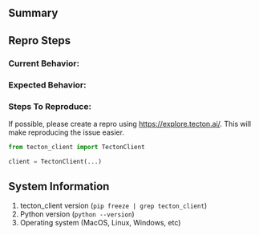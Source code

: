 <!--
NOTE: This repo is only for issues with the python tecton-client specifically. If you're experiencing an issue that seems broader and may involve other components of the system, or if you're unsure about the source of the problem, we recommend following the instructions outlined in our [support documentation](https://docs.tecton.ai/creating-a-tecton-support-ticket). This will ensure that your concern is properly addressed by our support team.
-->

## Summary
<!-- Short summary of the issue -->

## Repro Steps
### Current Behavior:
<!-- A concise description of what you're experiencing. -->

### Expected Behavior:
<!-- A concise description of what you expected to happen. -->

### Steps To Reproduce:

If possible, please create a repro using https://explore.tecton.ai/. This will make reproducing the issue easier.

```python
from tecton_client import TectonClient

client = TectonClient(...)
```

## System Information

1. tecton_client version (`pip freeze | grep tecton_client`)
2. Python version (`python --version`)
3. Operating system (MacOS, Linux, Windows, etc)

